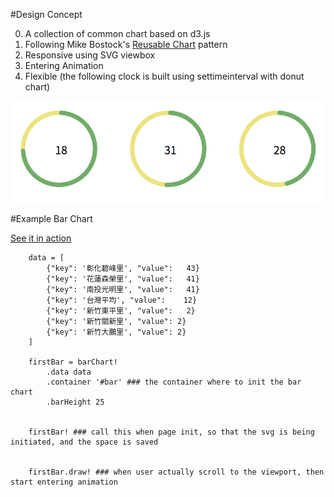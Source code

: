 #Design Concept

0. A collection of common chart based on d3.js
1. Following Mike Bostock's [Reusable Chart](http://bost.ocks.org/mike/chart/) pattern
2. Responsive using SVG viewbox
3. Entering Animation
4. Flexible (the following clock is built using settimeinterval with donut chart)

![clock](/doc/demo.gif)




#Example Bar Chart

[See it in action](http://iing.tw/policies/long-term_care)


		data = [
			{"key": '彰化碧峰里', "value": 	43}
			{"key": '花蓮森榮里', "value": 	41}
			{"key": '南投光明里', "value": 	41}
			{"key": '台灣平均', "value": 	12}
			{"key": '新竹東平里', "value": 	2}
			{"key": '新竹關新里', "value": 2}
			{"key": '新竹大鵬里', "value": 2}
		]

		firstBar = barChart!
			.data data
			.container '#bar' ### the container where to init the bar chart
			.barHeight 25


		firstBar! ### call this when page init, so that the svg is being initiated, and the space is saved


		firstBar.draw! ### when user actually scroll to the viewport, then start entering animation